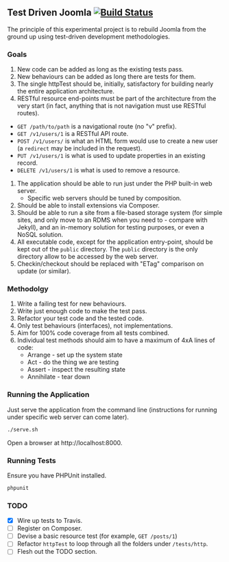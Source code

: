 ## Test Driven Joomla [![Build Status](https://travis-ci.org/icarus/test-driven-joomla.svg?branch=master)](https://travis-ci.org/icarus/test-driven-joomla)

The principle of this experimental project is to rebuild Joomla from the ground up using test-driven development methodologies.

### Goals

1. New code can be added as long as the existing tests pass.
1. New behaviours can be added as long there are tests for them.
1. The single httpTest should be, initially, satisfactory for building nearly the entire application architecture.
1. RESTful resource end-points must be part of the architecture from the very start (in fact, anything that is not navigation must use RESTful routes).
  - `GET /path/to/path` is a navigational route (no "v" prefix).
  - `GET /v1/users/1` is a RESTful API route.
  - `POST /v1/users/` is what an HTML form would use to create a new user (a `redirect` may be included in the request).
  - `PUT /v1/users/1` is what is used to update properties in an existing record.
  - `DELETE /v1/users/1` is what is used to remove a resource.
1. The application should be able to run just under the PHP built-in web server.
   - Specific web servers should be tuned by composition.
1. Should be able to install extensions via Composer.
1. Should be able to run a site from a file-based storage system (for simple sites, and only move to an RDMS when you need to - compare with Jekyll), and an in-memory solution for testing purposes, or even a NoSQL solution.
1. All executable code, except for the application entry-point, should be kept out of the `public` directory. The `public` directory is the only directory allow to be accessed by the web server.
1. Checkin/checkout should be replaced with "ETag" comparison on update (or similar).

### Methodolgy

1. Write a failing test for new behaviours.
2. Write just enough code to make the test pass.
3. Refactor your test code and the tested code.
4. Only test behaviours (interfaces), not implementations.
5. Aim for 100% code coverage from all tests combined.
6. Individual test methods should aim to have a maximum of 4xA lines of code:
   - Arrange    - set up the system state
   - Act        - do the thing we are testing
   - Assert     - inspect the resulting state
   - Annihilate - tear down


### Running the Application

Just serve the application from the command line (instructions for running under specific web server can come later).

```sh
./serve.sh
```

Open a browser at http://localhost:8000.

### Running Tests

Ensure you have PHPUnit installed.

```sh
phpunit
```

### TODO

* [x] Wire up tests to Travis.
* [ ] Register on Composer.
* [ ] Devise a basic resource test (for example, `GET /posts/1`)
* [ ] Refactor `httpTest` to loop through all the folders under `/tests/http`.
* [ ] Flesh out the TODO section.
